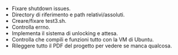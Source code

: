 - Fixare shutdown issues.
- Directory di riferimento e path relativi/assoluti.
- Creare/fixare test3.sh.
- Controlla errno.
- Implementa il sistema di unlocking e attesa.
- Controlla che compili e funzioni tutto con la VM di Ubuntu.
- Rileggere tutto il PDF del progetto per vedere se manca qualcosa.